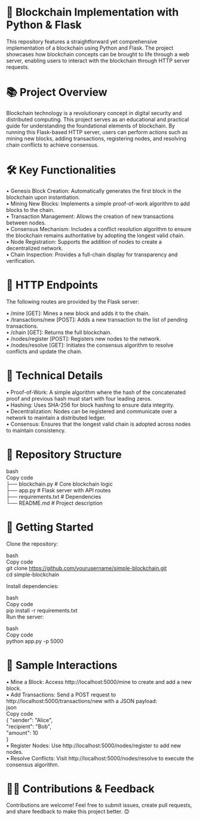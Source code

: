 # 🔗 Blockchain Implementation with Python & Flask

This repository features a straightforward yet comprehensive implementation of a blockchain using Python and Flask. The project showcases how blockchain concepts can be brought to life through a web server, enabling users to interact with the blockchain through HTTP server requests.

# 📚 Project Overview

Blockchain technology is a revolutionary concept in digital security and distributed computing. This project serves as an educational and practical guide for understanding the foundational elements of blockchain. By running this Flask-based HTTP server, users can perform actions such as mining new blocks, adding transactions, registering nodes, and resolving chain conflicts to achieve consensus.

# 🛠️ Key Functionalities

• Genesis Block Creation: Automatically generates the first block in the blockchain upon instantiation.  
• Mining New Blocks: Implements a simple proof-of-work algorithm to add blocks to the chain.  
• Transaction Management: Allows the creation of new transactions between nodes.  
• Consensus Mechanism: Includes a conflict resolution algorithm to ensure the blockchain remains authoritative by adopting the longest valid chain.  
• Node Registration: Supports the addition of nodes to create a decentralized network.  
• Chain Inspection: Provides a full-chain display for transparency and verification.  

# 🚀 HTTP Endpoints

The following routes are provided by the Flask server:

• /mine [GET]: Mines a new block and adds it to the chain.  
• /transactions/new [POST]: Adds a new transaction to the list of pending transactions.  
• /chain [GET]: Returns the full blockchain.  
• /nodes/register [POST]: Registers new nodes to the network.  
• /nodes/resolve [GET]: Initiates the consensus algorithm to resolve conflicts and update the chain.  

# 🧩 Technical Details

• Proof-of-Work: A simple algorithm where the hash of the concatenated proof and previous hash must start with four leading zeros.  
• Hashing: Uses SHA-256 for block hashing to ensure data integrity.  
• Decentralization: Nodes can be registered and communicate over a network to maintain a distributed ledger.  
• Consensus: Ensures that the longest valid chain is adopted across nodes to maintain consistency.  

# 📂 Repository Structure

bash  
Copy code  
├── blockchain.py         # Core blockchain logic  
├── app.py                # Flask server with API routes  
├── requirements.txt      # Dependencies  
└── README.md             # Project description  

# 🌟 Getting Started

Clone the repository:

bash  
Copy code  
git clone https://github.com/yourusername/simple-blockchain.git  
cd simple-blockchain  

Install dependencies:  

bash  
Copy code  
pip install -r requirements.txt  
Run the server:  

bash  
Copy code  
python app.py -p 5000  

# 🎉 Sample Interactions  

• Mine a Block: Access http://localhost:5000/mine to create and add a new block.  
• Add Transactions: Send a POST request to http://localhost:5000/transactions/new with a JSON payload:  
  json  
  Copy code  
  {
      "sender": "Alice",  
      "recipient": "Bob",  
      "amount": 10  
  }  
• Register Nodes: Use http://localhost:5000/nodes/register to add new nodes.  
• Resolve Conflicts: Visit http://localhost:5000/nodes/resolve to execute the consensus algorithm.  

# 🧑‍💻 Contributions & Feedback

Contributions are welcome! Feel free to submit issues, create pull requests, and share feedback to make this project better. 😊
